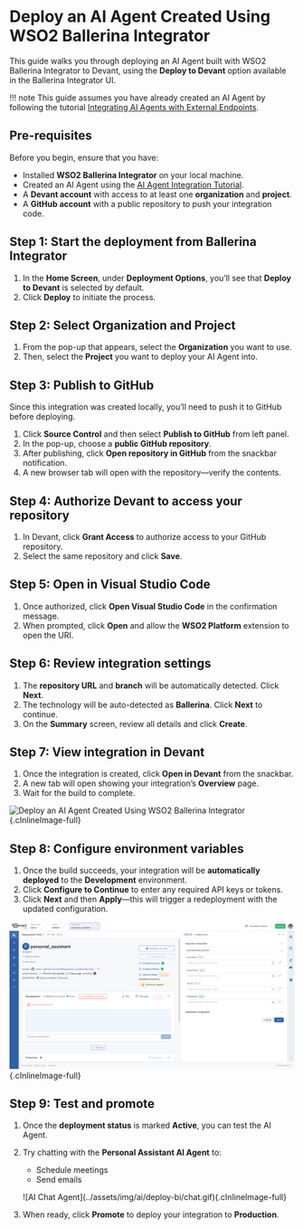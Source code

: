 # Deploy an AI Agent Created Using WSO2 Ballerina Integrator

This guide walks you through deploying an AI Agent built with WSO2 Ballerina Integrator to Devant, using the **Deploy to Devant** option available in the Ballerina Integrator UI.

!!! note
        This guide assumes you have already created an AI Agent by following the tutorial [Integrating AI Agents with External Endpoints](https://bi.docs.wso2.com/integration-guides/ai/agents/integrating-agents-with-external-endpoints/).

## Pre-requisites

Before you begin, ensure that you have:

* Installed **WSO2 Ballerina Integrator** on your local machine.
* Created an AI Agent using the [AI Agent Integration Tutorial](https://bi.docs.wso2.com/integration-guides/ai/agents/integrating-agents-with-external-endpoints/).
* A **Devant account** with access to at least one **organization** and **project**.
* A **GitHub account** with a public repository to push your integration code.

## Step 1: Start the deployment from Ballerina Integrator

1. In the **Home Screen**, under **Deployment Options**, you’ll see that **Deploy to Devant** is selected by default.
2. Click **Deploy** to initiate the process.

## Step 2: Select Organization and Project

1. From the pop-up that appears, select the **Organization** you want to use.
2. Then, select the **Project** you want to deploy your AI Agent into.

## Step 3: Publish to GitHub

Since this integration was created locally, you’ll need to push it to GitHub before deploying.

1. Click **Source Control** and then select **Publish to GitHub** from left panel.
2. In the pop-up, choose a **public GitHub repository**.
3. After publishing, click **Open repository in GitHub** from the snackbar notification.
4. A new browser tab will open with the repository—verify the contents.

## Step 4: Authorize Devant to access your repository

1. In Devant, click **Grant Access** to authorize access to your GitHub repository.
2. Select the same repository and click **Save**.

## Step 5: Open in Visual Studio Code

1. Once authorized, click **Open Visual Studio Code** in the confirmation message.
2. When prompted, click **Open** and allow the **WSO2 Platform** extension to open the URI.

## Step 6: Review integration settings

1. The **repository URL** and **branch** will be automatically detected. Click **Next**.
2. The technology will be auto-detected as **Ballerina**. Click **Next** to continue.
3. On the **Summary** screen, review all details and click **Create**.

## Step 7: View integration in Devant

1. Once the integration is created, click **Open in Devant** from the snackbar.
2. A new tab will open showing your integration’s **Overview** page.
3. Wait for the build to complete.

![Deploy an AI Agent Created Using WSO2 Ballerina Integrator](../assets/img/ai/deploy-bi/deploy.gif){.cInlineImage-full}

## Step 8: Configure environment variables

1. Once the build succeeds, your integration will be **automatically deployed** to the **Development** environment.
2. Click **Configure to Continue** to enter any required API keys or tokens.
3. Click **Next** and then **Apply**—this will trigger a redeployment with the updated configuration.

![Add Configurables](../assets/img/ai/deploy-bi/configure.png){.cInlineImage-full}

## Step 9: Test and promote

1. Once the **deployment status** is marked **Active**, you can test the AI Agent.
2. Try chatting with the **Personal Assistant AI Agent** to:
    
    - Schedule meetings  
    - Send emails  

    <div style="margin-top: 1em;">
      ![AI Chat Agent](../assets/img/ai/deploy-bi/chat.gif){.cInlineImage-full}
    </div>

3. When ready, click **Promote** to deploy your integration to **Production**.
